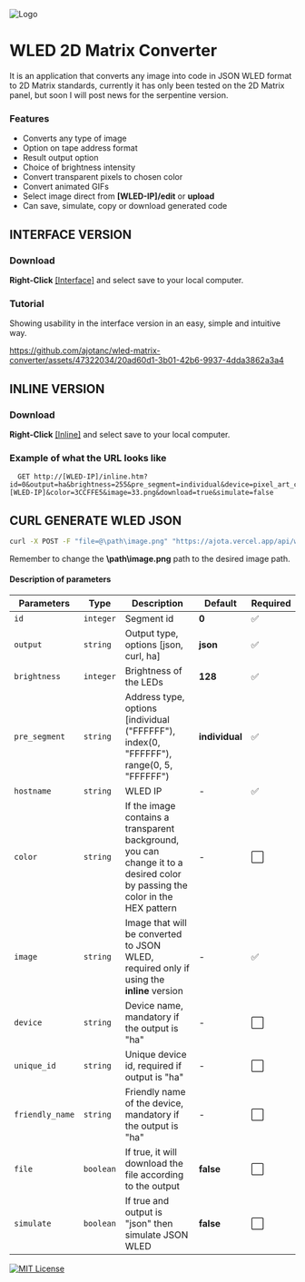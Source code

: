![Logo](https://github.com/ajotanc/wled-matrix-converter/assets/47322034/3f03c754-3624-45b7-9a77-21b661562f3d)

# WLED 2D Matrix Converter
It is an application that converts any image into code in JSON WLED format to 2D Matrix standards, currently it has only been tested on the 2D Matrix panel, but soon I will post news for the serpentine version.

### Features
- Converts any type of image
- Option on tape address format
- Result output option
- Choice of brightness intensity
- Convert transparent pixels to chosen color
- Convert animated GIFs
- Select image direct from **[WLED-IP]/edit** or **upload**
- Can save, simulate, copy or download generated code

## INTERFACE VERSION
### Download
**Right-Click** [[Interface]](https://raw.githubusercontent.com/ajotanc/wled-matrix-converter/main/interface.htm) and select save to your local computer.

### Tutorial
Showing usability in the interface version in an easy, simple and intuitive way.

https://github.com/ajotanc/wled-matrix-converter/assets/47322034/20ad60d1-3b01-42b6-9937-4dda3862a3a4



## INLINE VERSION
### Download
**Right-Click** [[Inline]](https://raw.githubusercontent.com/ajotanc/wled-matrix-converter/main/inline.htm) and select save to your local computer.

### Example of what the URL looks like
```
  GET http://[WLED-IP]/inline.htm?id=0&output=ha&brightness=255&pre_segment=individual&device=pixel_art_controller_001&unique_id=pixel_art_controller_001a&friendly_name=PixelArt&hostname=[WLED-IP]&color=3CCFFE5&image=33.png&download=true&simulate=false
```
## CURL GENERATE WLED JSON
```bash
curl -X POST -F "file=@\path\image.png" "https://ajota.vercel.app/api/wled/image?id=0&output=ha&brightness=255&pre_segment=individual&hostname=10.0.0.41&&device=pixel_art_controller_001&unique_id=pixel_art_controller_001a&friendly_name=PixelArt&color=3CCFFE5"
```
Remember to change the **\path\image.png** path to the desired image path.

#### Description of parameters
| Parameters | Type | Description | Default | Required |
| ---------- | ---- | ------- | ----------- | -------- | 
| `id` | `integer` | Segment id | **0** | ✅
| `output` | `string` | Output type, options [json, curl, ha] | **json** | ✅
| `brightness` | `integer` | Brightness of the LEDs | **128** | ✅
| `pre_segment` | `string` | Address type, options [individual ("FFFFFF"), index(0, "FFFFFF"), range(0, 5, "FFFFFF") | **individual** | ✅
| `hostname` | `string` | WLED IP | - | ✅
| `color` | `string` | If the image contains a transparent background, you can change it to a desired color by passing the color in the HEX pattern | - | ⬜️
| `image` | `string` | Image that will be converted to JSON WLED, required only if using the **inline** version | - | ✅
| `device` | `string` | Device name, mandatory if the output is "ha" | - | ⬜️
| `unique_id` | `string` | Unique device id, required if output is "ha" | - | ⬜️
| `friendly_name` | `string` | Friendly name of the device, mandatory if the output is "ha" | - | ⬜️
| `file` | `boolean` | If true, it will download the file according to the output | **false** | ⬜️
| `simulate` | `boolean` | If true and output is "json" then simulate JSON WLED | **false** | ⬜️

[![MIT License](https://img.shields.io/badge/License-MIT-green.svg)](https://choosealicense.com/licenses/mit/)
